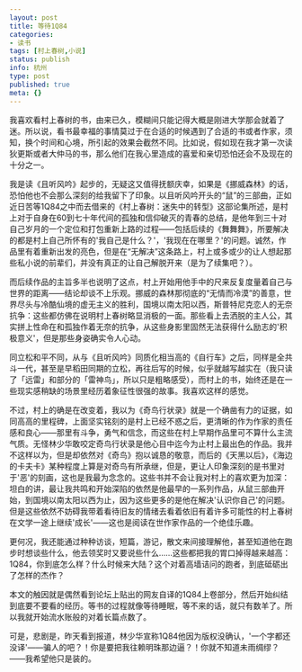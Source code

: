 ```yaml
---
layout: post
title: 等待1Q84
categories:
- 读书
tags: [村上春树,小说]
status: publish
info: 杭州
type: post
published: true
meta: {}
---
```

我喜欢看村上春树的书，由来已久，模糊间只能记得大概是刚进大学那会就着了迷。所以说，看书最幸福的事情莫过于在合适的时候遇到了合适的书或者作家，须知，换个时间和心境，所引起的效果会截然不同。比如说，假如现在我才第一次读狄更斯或者大仲马的书，那么他们在我心里造成的喜爱和亲切恐怕还会不及现在的十分之一。

我是读《且听风吟》起步的，无疑这又值得抚额庆幸，如果是《挪威森林》的话，恐怕他也不会那么深刻的给我留下了印象。以且听风吟开头的“鼠”的三部曲，正如近日苦等1Q84之中而去借来的《村上春树：迷失中的转型》这部论集所述，是村上对于自身在60到七十年代间的孤独和信仰破灭的青春的总结，是他年到三十对自己岁月的一个定位和打包重新上路的过程——包括后续的《舞舞舞》，所要解决的都是村上自己所怀有的'我自己是什么？'，'我现在在哪里？'的问题。诚然，作品里有着重新出发的亮色，但是在“无解决”这条路上，村上或多或少的让人想起那些私小说的前辈们，并没有真正的让自己解脱开来（是为了续集吧？）。

而后续作品的主旨多半也说明了这点，村上开始用他手中的尺来反复度量着自己与世界的距离——结论却谈不上乐观。挪威的森林那彻底的“无情而冷漠”的善意，世界尽头与冷酷仙境的虚无主义的胜利，国境以南太阳以西，斯普特尼克恋人的无奈抗争：这些都仿佛在说明村上春树略显消极的一面。那些看上去洒脱的主人公，其实拼上性命在和孤独作着无奈的抗争，从这些身影里固然无法获得什么励志的'积极意义'，但是那些身姿确实令人心动。

同立松和平不同，从与《且听风吟》同质化相当高的《自行车》之后，同样是全共斗一代，甚至是早稻田同期的立松，再往后写的时候，似乎就越写越实在（我只读了「远雷」和部分的「雷神鸟」，所以只是粗略感受），而村上的书，始终还是在一些现实感稍缺的场景里经历着象征性很强的故事。我喜欢这样的感觉。

不过，村上的确是在改变着，我以为《奇鸟行状录》就是一个确凿有力的证据，如同高高的里程碑，上面坚实铭刻的是村上已经不惑之后，更清晰的作为作家的责任感和良心——那里有斗争，勇气和信念，而这些在村上早期作品里可不算什么主流气质。无怪林少华敢咬定奇鸟行状录是他心目中迄今为止村上最出色的作品。我并不这样以为，但是却依然对《奇鸟》抱以诚恳的敬意，而后的《天黑以后》，《海边的卡夫卡》某种程度上算是对奇鸟有所承继，但是，更让人印象深刻的是书里对于'恶'的刻画，这也是我最为念念的。这些书并不会让我对村上的喜欢更为加深：坦白的讲，最让我共鸣和开始深陷的依然是他最早的一系列作品，从鼠三部曲开始，到国境以南太阳以西为止，因为这些更多的是他在解决'认识你自己'的问题。但是这些依然不妨碍我带着看待旧友的情绪去看着依旧有着许多可能性的村上春树在文学一途上继续'成长'——这也是阅读在世作家作品的一个绝佳乐趣。

更何况，我还能通过种种访谈，短篇，游记，散文来间接理解他，甚至知道他在跑步时想谈些什么，他去领奖时又要说些什么……这些都把我的胃口掉得越来越高：1Q84，你到底怎么样？什么时候来大陆？这个对着高墙诘问的跑者，到底砥砺出了怎样的杰作？

本文的触因就是偶然看到论坛上贴出的网友自译的1Q84上卷部分，然后开始纠结到底要不要看的经历。等书的过程就像等待睡眠，等不来的话，就只有数羊了。所以我就开始流水账般的对着长篇点数了。

可是，悲剧是，昨天看到报道，林少华宣称1Q84他因为版权没确认，'一个字都还没译'——骗人的吧？！你是要把我往赖明珠那边逼？！你就不知道未雨绸缪？——我希望他只是装的。
